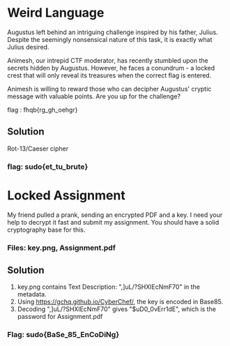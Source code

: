 # Weird Language

Augustus left behind an intriguing challenge inspired by his father, Julius. Despite the seemingly nonsensical nature of this task, it is exactly what Julius desired.

Animesh, our intrepid CTF moderator, has recently stumbled upon the secrets hidden by Augustus. However, he faces a conundrum - a locked crest that will only reveal its treasures when the correct flag is entered.

Animesh is willing to reward those who can decipher Augustus' cryptic message with valuable points. Are you up for the challenge?

flag : fhqb{rg_gh_oehgr}

## Solution

Rot-13/Caeser cipher

### flag: sudo{et_tu_brute}


# Locked Assignment

My friend pulled a prank, sending an encrypted PDF and a key. I need your help to decrypt it fast and submit my assignment. You should have a solid cryptography base for this.

### Files: key.png, Assignment.pdf

## Solution

1. key.png contains Text Description: ",]uL/?SHXlEcNmF70" in the metadata. 
2. Using https://gchq.github.io/CyberChef/, the key is encoded in Base85. 
3. Decoding ",]uL/?SHXlEcNmF70" gives "$uD0_0vErr1dE", which is the password for Assignment.pdf

### Flag: sudo{BaSe_85_EnCoDiNg}


